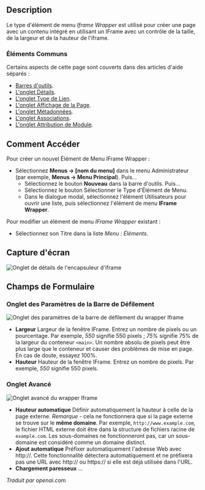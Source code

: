 <!-- Filename: Help4.x:Menu_Item:_Iframe_Wrapper  / Display title: Conteneur d'Iframe -->

## Description

Le type d'élément de menu *Iframe Wrapper* est utilisé pour créer une page avec un contenu intégré en utilisant un IFrame avec un contrôle de la taille, de la largeur et de la hauteur de l'iframe.

### Éléments Communs

Certains aspects de cette page sont couverts dans des articles d'aide séparés :

* [Barres d'outils](jdocmanual?article=help/common-elements/toolbars).
* [L'onglet Détails](jdocmanual?article=help/menu-items-common/menu-item-details).
* [L'onglet Type de Lien](jdocmanual?article=help/menu-items-common/menu-item-link-type).
* [L'onglet Affichage de la Page](jdocmanual?article=help/menu-items-common/menu-item-page-display).
* [L'onglet Métadonnées](jdocmanual?article=help/menu-items-common/menu-item-metadata).
* [L'onglet Associations](jdocmanual?article=help/common-elements/edit-associations).
* [L'onglet Attribution de Module](jdocmanual?article=help/menu-items-common/menu-item-module-assignment).

## Comment Accéder

Pour créer un nouvel Élément de Menu IFrame Wrapper :

- Sélectionnez **Menus → \[nom du menu\]** dans le menu Administrateur
  (par exemple, **Menus → Menu Principal**). Puis...
  - Sélectionnez le bouton **Nouveau** dans la barre d'outils. Puis...
  - Sélectionnez le bouton Sélectionner le Type d'Élément de Menu.
  - Dans le dialogue modal, sélectionnez l'élément Utilisateurs pour ouvrir une liste, puis
    sélectionnez l'élément de menu **IFrame Wrapper**.

Pour modifier un élément de menu *IFrame Wrapper* existant :

- Sélectionnez son Titre dans la liste *Menu : Éléments*.

## Capture d'écran

![Onglet de détails de l'encapsuleur d'iframe](../../../fr/images/menu-items/wrapper-iframe-wrapper-details-tab.png)

## Champs de Formulaire

### Onglet des Paramètres de la Barre de Défilement

![Onglet des paramètres de la barre de défilement du wrapper Iframe](../../../fr/images/menu-items/wrapper-scroll-bar-parameters-tab.png)

- **Largeur** Largeur de la fenêtre IFrame. Entrez un nombre de pixels ou un
  pourcentage. Par exemple, *550* signifie 550 pixels ; *75%* signifie 75% de la
  largeur du conteneur `<main>`. Un nombre absolu de pixels peut être plus large que
  le conteneur et causer des problèmes de mise en page. En cas de doute, essayez 100%.
- **Hauteur** Hauteur de la fenêtre IFrame. Entrez un nombre de pixels. Par exemple,
  *550* signifie 550 pixels.

### Onglet Avancé

![Onglet avancé du wrapper Iframe](../../../fr/images/menu-items/wrapper-advanced-tab.png)

- **Hauteur automatique** Définir automatiquement la hauteur à celle de la page externe.
  *Remarque* - cela ne fonctionnera que si la page externe se trouve sur le **même
  domaine**. Par exemple, `http://www.example.com`, le fichier HTML externe doit
  être dans la structure de fichiers racine de `example.com`. Les sous-domaines ne fonctionneront pas,
  car un sous-domaine est considéré comme un domaine distinct.
- **Ajout automatique** Préfixer automatiquement l'adresse Web avec http://. Cette
  fonctionnalité détectera automatiquement et ne préfixera pas une URL avec http:// ou
  https:// si elle est déjà utilisée dans l'URL.
- **Chargement paresseux** ...

*Traduit par openai.com*

